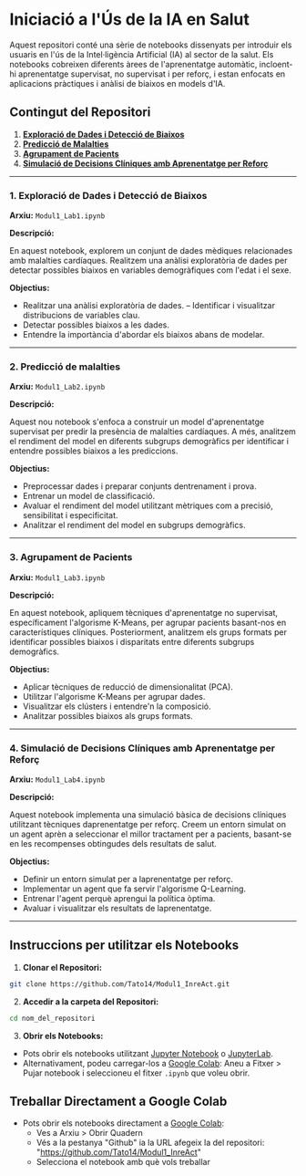 # **Iniciació a l'Ús de la IA en Salut**

Aquest repositori conté una sèrie de notebooks dissenyats per introduir els usuaris en l'ús de la Intel·ligència Artificial (IA) al sector de la salut. Els notebooks cobreixen diferents àrees de l'aprenentatge automàtic, incloent-hi aprenentatge supervisat, no supervisat i per reforç, i estan enfocats en aplicacions pràctiques i anàlisi de biaixos en models d'IA.

## **Contingut del Repositori**

1. [**Exploració de Dades i Detecció de Biaixos**](#1-exploració-de-dades-i-detecció-de-biaixos)
2. [**Predicció de Malalties**](#2-predicció-de-malalties)
3. [**Agrupament de Pacients**](#3-agrupament-de-pacients)
4. [**Simulació de Decisions Clíniques amb Aprenentatge per Reforç**](#4-simulació-de-decisions-clíniques-amb-aprenentatge-per-reforç)

---

### **1. Exploració de Dades i Detecció de Biaixos**

**Arxiu:** `Modul1_Lab1.ipynb`

**Descripció:**

En aquest notebook, explorem un conjunt de dades mèdiques relacionades amb malalties cardíaques. Realitzem una anàlisi exploratòria de dades per detectar possibles biaixos en variables demogràfiques com l'edat i el sexe. 

**Objectius:**

- Realitzar una anàlisi exploratòria de dades.
– Identificar i visualitzar distribucions de variables clau.
- Detectar possibles biaixos a les dades.
- Entendre la importància d'abordar els biaixos abans de modelar.

---

### **2. Predicció de malalties**

**Arxiu:** `Modul1_Lab2.ipynb`

**Descripció:**

Aquest nou notebook s'enfoca a construir un model d'aprenentatge supervisat per predir la presència de malalties cardíaques. A més, analitzem el rendiment del model en diferents subgrups demogràfics per identificar i entendre possibles biaixos a les prediccions.

**Objectius:**

- Preprocessar dades i preparar conjunts dentrenament i prova.
- Entrenar un model de classificació.
- Avaluar el rendiment del model utilitzant mètriques com a precisió, sensibilitat i especificitat.
- Analitzar el rendiment del model en subgrups demogràfics.

---

### **3. Agrupament de Pacients**

**Arxiu:** `Modul1_Lab3.ipynb`

**Descripció:**

En aquest notebook, apliquem tècniques d'aprenentatge no supervisat, específicament l'algorisme K-Means, per agrupar pacients basant-nos en característiques clíniques. Posteriorment, analitzem els grups formats per identificar possibles biaixos i disparitats entre diferents subgrups demogràfics.

**Objectius:**

- Aplicar tècniques de reducció de dimensionalitat (PCA).
- Utilitzar l'algorisme K-Means per agrupar dades.
- Visualitzar els clústers i entendre'n la composició.
- Analitzar possibles biaixos als grups formats.

---

### **4. Simulació de Decisions Clíniques amb Aprenentatge per Reforç**

**Arxiu:** `Modul1_Lab4.ipynb`

**Descripció:**

Aquest notebook implementa una simulació bàsica de decisions clíniques utilitzant tècniques daprenentatge per reforç. Creem un entorn simulat on un agent aprèn a seleccionar el millor tractament per a pacients, basant-se en les recompenses obtingudes dels resultats de salut.

**Objectius:**

- Definir un entorn simulat per a laprenentatge per reforç.
- Implementar un agent que fa servir l'algorisme Q-Learning.
- Entrenar l'agent perquè aprengui la política òptima.
- Avaluar i visualitzar els resultats de laprenentatge.

---

## **Instruccions per utilitzar els Notebooks**

1. **Clonar el Repositori:**

 ```bash
 git clone https://github.com/Tato14/Modul1_InreAct.git
 ```

2. **Accedir a la carpeta del Repositori:**

 ```bash
 cd nom_del_repositori
 ```

3. **Obrir els Notebooks:**

- Pots obrir els notebooks utilitzant [Jupyter Notebook](https://jupyter.org/install) o [JupyterLab](https://jupyterlab.readthedocs.io/en/stable/getting_started/installation.html).
- Alternativament, podeu carregar-los a [Google Colab](https://colab.research.google.com/):
 Aneu a Fitxer > Pujar notebook i seleccioneu el fitxer `.ipynb` que voleu obrir.

## **Treballar Directament a Google Colab**

 - Pots obrir els notebooks directament a [Google Colab](https://colab.research.google.com/):
    - Ves a Arxiu > Obrir Quadern
    - Vés a la pestanya "Github" ia la URL afegeix la del repositori: "https://github.com/Tato14/Modul1_InreAct"
    - Selecciona el notebook amb què vols treballar